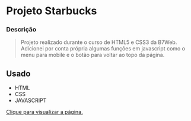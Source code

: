 # Projeto Starbucks

### Descrição

> Projeto realizado durante o curso de HTML5 e CSS3 da B7Web. <br/>
> Adicionei por conta própria algumas funções em javascript como o menu para mobile e o botão para voltar ao topo da página.

## Usado
  - HTML
  - CSS
  - JAVASCRIPT

<a href="https://3lucasrs.github.io/project-starbucks/">Clique para visualizar a página.</a>
